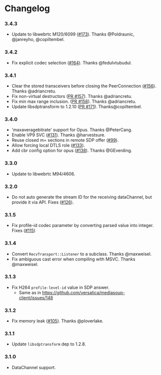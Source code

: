 # Changelog


### 3.4.3

* Update to libwebrtc M120/6099 ([#173](https://github.com/versatica/libmediasoupclient/pull/173)). Thanks @Poldraunic, @janreyho, @copiltembel.

### 3.4.2

* Fix explicit codec selection ([#164](https://github.com/versatica/libmediasoupclient/pull/164)). Thanks @fedulvtubudul.


### 3.4.1

* Clear the stored transceivers before closing the PeerConnection ([#156](https://github.com/versatica/libmediasoupclient/pull/156)). Thanks @adriancretu.
* Fix non-virtual destructors ([PR #157](https://github.com/versatica/libmediasoupclient/pull/157)). Thanks @adriancretu.
* Fix min max range inclusion. ([PR #158](https://github.com/versatica/libmediasoupclient/pull/158)). Thanks @adriancretu.
* Update libsdptransform to 1.2.10 ([PR #171](https://github.com/versatica/libmediasoupclient/pull/171)). Thanks@copiltembel.


### 3.4.0

* 'maxaveragebitrate' support for Opus. Thanks @PeterCang.
*  Enable VP9 SVC ([#131](https://github.com/versatica/libmediasoupclient/pull/131)). Thanks @harvestsure.
*  Reuse closed m= sections in remote SDP offer ([#99](https://github.com/versatica/libmediasoupclient/pull/99)).
*  Allow forcing local DTLS role ([#133](https://github.com/versatica/libmediasoupclient/pull/133)).
*  Add cbr config option for opus ([#138](https://github.com/versatica/libmediasoupclient/pull/138)). Thanks @GEverding.

### 3.3.0

* Update to libwebrtc M94/4606.

### 3.2.0

* Do not auto generate the stream ID for the receiving dataChannel,
  but provide it via API. Fixes ([#126](https://github.com/versatica/libmediasoupclient/pull/126)).


### 3.1.5

* Fix profile-id codec parameter by converting parsed value into integer. Fixes ([#115](https://github.com/versatica/libmediasoupclient/pull/115))


### 3.1.4

* Convert `RecvTransport::Listener` to a subclass. Thanks @maxweisel.
* Fix ambiguous cast error when compiling with MSVC. Thanks @maxweisel.


### 3.1.3

* Fix H264 `profile-level-id` value in SDP answer.
  - Same as in https://github.com/versatica/mediasoup-client/issues/148


### 3.1.2

* Fix memory leak ([#105](https://github.com/versatica/libmediasoupclient/pull/105)). Thanks @ploverlake.


### 3.1.1

* Update `libsdptransform` dep to 1.2.8.


### 3.1.0

* DataChannel support.

